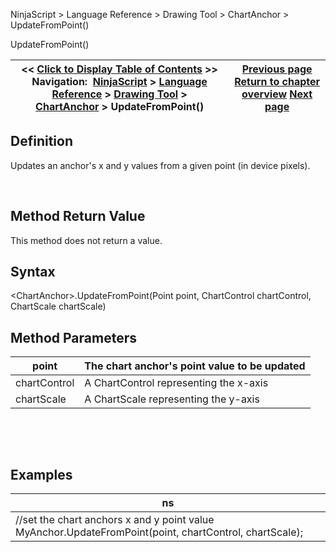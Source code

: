 ﻿


NinjaScript \> Language Reference \> Drawing Tool \> ChartAnchor \> UpdateFromPoint()






















UpdateFromPoint()







| \<\< [Click to Display Table of Contents](updatefrompoint.md) \>\> **Navigation:**     [NinjaScript](ninjascript.md) \> [Language Reference](language_reference_wip.md) \> [Drawing Tool](drawing_tools.md) \> [ChartAnchor](chartanchor.md) \> UpdateFromPoint() | [Previous page](time.md) [Return to chapter overview](chartanchor.md) [Next page](updatexfrompoint.md) |
| --- | --- |











## Definition


Updates an anchor's x and y values from a given point (in device pixels).


 


## Method Return Value


This method does not return a value.


## 


## Syntax


\<ChartAnchor\>.UpdateFromPoint(Point point, ChartControl chartControl, ChartScale chartScale)


## 


## Method Parameters




| point | The chart anchor's point value to be updated |
| --- | --- |
| chartControl | A ChartControl representing the x\-axis |
| chartScale | A ChartScale representing the y\-axis |



 


 


## Examples




| ns |
| --- |
| //set the chart anchors x and y point value MyAnchor.UpdateFromPoint(point, chartControl, chartScale); |









